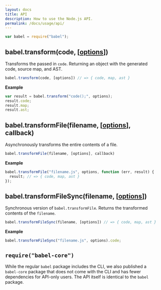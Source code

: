 ```yaml
---
layout: docs
title: API
description: How to use the Node.js API.
permalink: /docs/usage/api/
---
```


```javascript
var babel = require("babel");
```

## babel.transform(code, [[options](/docs/usage/options)])

Transforms the passed in `code`. Returning an object with the generated code,
source map, and AST.

```js
babel.transform(code, [options]) // => { code, map, ast }
```

**Example**

```js
var result = babel.transform("code();", options);
result.code;
result.map;
result.ast;
```

## babel.transformFile(filename, [[options](/docs/usage/options)], callback)

Asynchronously transforms the entire contents of a file.

```js
babel.transformFile(filename, [options], callback)
```

**Example**

```js
babel.transformFile("filename.js", options, function (err, result) {
  result; // => { code, map, ast }
});
```

## babel.transformFileSync(filename, [[options](/docs/usage/options)])

Synchronous version of `babel.transformFile`. Returns the transformed contents of
the `filename`.

```js
babel.transformFileSync(filename, [options]) // => { code, map, ast }
```

**Example**

```js
babel.transformFileSync("filename.js", options).code;
```

## `require("babel-core")`

While the regular `babel` package includes the CLI, we also published a
`babel-core` package that does not come with the CLI and has fewer dependencies
for API-only users. The API itself is identical to the `babel` package.
